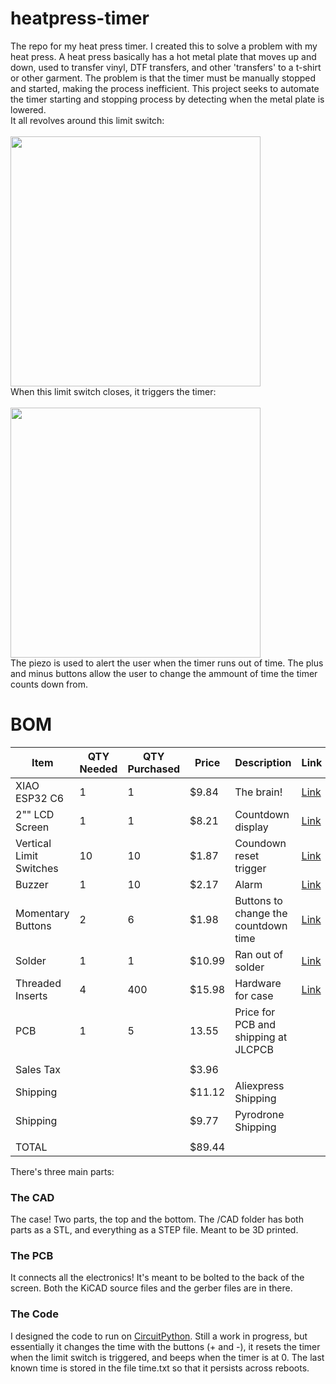 # heatpress-timer
The repo for my heat press timer. I created this to solve a problem with my heat press. A heat press basically has a hot metal plate that moves up and down, used to transfer vinyl, DTF transfers, and other 'transfers' to a t-shirt or other garment. The problem is that the timer must be manually stopped and started, making the process inefficient. This project seeks to automate the timer starting and stopping process by detecting when the metal plate is lowered. <br>
It all revolves around this limit switch:
<br><br><img src="https://github.com/user-attachments/assets/cac63d9a-48a2-4de3-bed0-ec543ec16629" width=400><br>
When this limit switch closes, it triggers the timer:
<br><br><img src="https://github.com/user-attachments/assets/cf751a43-2cc2-424e-9d4f-442f466fb078" width=400><br>
The piezo is used to alert the user when the timer runs out of time. The plus and minus buttons allow the user to change the ammount of time the timer counts down from.
# BOM
| **Item**                | **QTY Needed** | **QTY Purchased** | **Price** | **Description**                      | **Link**                                                                                                                                                                                                                                                                                                                                                            |
|-------------------------|----------------|-------------------|-----------|--------------------------------------|---------------------------------------------------------------------------------------------------------------------------------------------------------------------------------------------------------------------------------------------------------------------------------------------------------------------------------------------------------------------|
| XIAO ESP32 C6           | 1              | 1                 | $9.84     | The brain!                           | [Link](https://www.aliexpress.us/item/3256807240718259.html?spm=a2g0o.cart.0.0.2c8a38daAsrGCE&mp=1&pdp_npi=5%40dis%21USD%21USD%2010.04%21USD%200.99%21%21USD%200.99%21%21%21%402101d9ee17486551522947928ebc0c%2112000040716079484%21ct%21US%216247076363%21%211%210&pdp_ext_f=%7B%22cart2PdpParams%22%3A%7B%22pdpBusinessMode%22%3A%22retail%22%7D%7D&gatewayAdapt=glo2usa) |
| 2"" LCD Screen          | 1              | 1                 | $8.21     | Countdown display                    | [Link](https://www.aliexpress.us/item/3256808536058388.html?spm=a2g0o.cart.0.0.2c8a38daAsrGCE&mp=1&pdp_npi=5%40dis%21USD%21USD%2011.90%21USD%208.21%21%21USD%208.21%21%21%21%402101d9ee17486551522947928ebc0c%2112000046393978386%21ct%21US%216247076363%21%211%210&gatewayAdapt=glo2usa)|
| Vertical Limit Switches | 10             | 10                | $1.87     | Coundown reset trigger               | [Link](https://www.aliexpress.us/item/3256805965729300.html?spm=a2g0o.cart.0.0.2c8a38daAsrGCE&mp=1&pdp_npi=5%40dis%21USD%21USD%201.99%21USD%201.87%21%21USD%201.87%21%21%21%402101d9ee17486552537122050ebc0c%2112000035998743801%21ct%21US%216247076363%21%211%210&gatewayAdapt=glo2usa)|
| Buzzer                  | 1              | 10                | $2.17     | Alarm                                | [Link](https://www.aliexpress.us/item/3256802480381355.html?spm=a2g0o.cart.0.0.2c8a38daAsrGCE&mp=1&pdp_npi=5%40dis%21USD%21USD%202.37%21USD%202.37%21%21USD%202.37%21%21%21%402101d9ee17486552537122050ebc0c%2112000042917979571%21ct%21US%216247076363%21%211%210&gatewayAdapt=glo2usa)|
| Momentary Buttons       | 2              | 6                 | $1.98     | Buttons to change the countdown time | [Link](https://www.aliexpress.us/item/3256804444014370.html)|
| Solder                  | 1              | 1                 | $10.99    | Ran out of solder                    | [Link](https://pyrodrone.com/products/tbs-solder-spool-100g)|
| Threaded Inserts        | 4              | 400               | $15.98    | Hardware for case                    | [Link](https://www.amazon.com/Ktehloy-Threaded-Assortment-Printing-Components/dp/B0CLKDPN65/ref=sr_1_1_sspa?sr=8-1-spons&sp_csd=d2lkZ2V0TmFtZT1zcF9hdGY)|
| PCB                     | 1              | 5                 | 13.55     | Price for PCB and shipping at JLCPCB |                  |
|                         |                |                   |           |                                      |                                                                                                                                                                                                                                                                                                                                                                     |
| Sales Tax               |                |                   | $3.96     |                                      |                                                                                                                                                                                                                                                                                                                                                                     |
| Shipping                |                |                   | $11.12    | Aliexpress Shipping                  |                                                                                                                                                                                                                                                                                                                                                                     |
| Shipping                |                |                   | $9.77     | Pyrodrone Shipping                   |                                                                                                                                                                                                                                                                                                                                                                     |
|                         |                |                   |           |                                      |                                                                                                                                                                                                                                                                                                                                                                     |
| TOTAL                   |                |                   | $89.44    |                                      |                                                                                                                                                                                                                                                                                                                                                                     |


There's three main parts:
### The CAD
The case! Two parts, the top and the bottom. The /CAD folder has both parts as a STL, and everything as a STEP file. Meant to be 3D printed.

### The PCB
It connects all the electronics! It's meant to be bolted to the back of the screen. Both the KiCAD source files and the gerber files are in there.

### The Code
I designed the code to run on [CircuitPython](https://circuitpython.org/board/seeed_xiao_esp32c6/). Still a work in progress, but essentially it changes the time with the buttons (+ and -), it resets the timer when the limit switch is triggered, and beeps when the timer is at 0. The last known time is stored in the file time.txt so that it persists across reboots.
